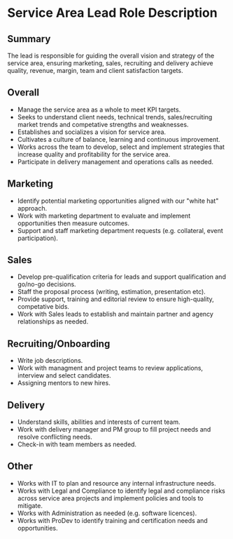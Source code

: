 # Service Area Lead Role Description

## Summary
The lead is responsible for guiding the overall vision and strategy of the service area, ensuring marketing, sales, recruiting and delivery achieve quality, revenue, margin, team and client satisfaction targets.

## Overall
 * Manage the service area as a whole to meet KPI targets.
 * Seeks to understand client needs, technical trends, sales/recruiting market trends and competative strengths and weaknesses.
 * Establishes and socializes a vision for service area.
 * Cultivates a culture of balance, learning and continuous improvement.
 * Works across the team to develop, select and implement strategies that increase quality and profitability for the service area.
 * Participate in delivery management and operations calls as needed.

## Marketing
 * Identify potential marketing opportunities aligned with our "white hat" approach.
 * Work with marketing department to evaluate and implement opportunities then measure outcomes.
 * Support and staff marketing department requests (e.g. collateral, event participation).

## Sales
 * Develop pre-qualification criteria for leads and support qualification and go/no-go decisions.
 * Staff the proposal process (writing, estimation, presentation etc).
 * Provide support, training and editorial review to ensure high-quality, competative bids.
 * Work with Sales leads to establish and maintain partner and agency relationships as needed.

## Recruiting/Onboarding
 * Write job descriptions.
 * Work with managment and project teams to review applications, interview and select candidates.
 * Assigning mentors to new hires.

## Delivery
 * Understand skills, abilities and interests of current team.
 * Work with delivery manager and PM group to fill project needs and resolve conflicting needs.
 * Check-in with team members as needed.

## Other
 * Works with IT to plan and resource any internal infrastructure needs.
 * Works with Legal and Compliance to identify legal and compliance risks across service area projects and implement policies and tools to mitigate.
 * Works with Administration as needed (e.g. software licences).
 * Works with ProDev to identify training and certification needs and opportunities.

